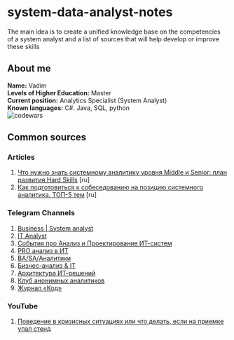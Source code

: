 # system-data-analyst-notes
The main idea is to create a unified knowledge base on the competencies of a system analyst and a list of sources that will help develop or improve these skills

## About me

**Name:** Vadim  
**Levels of Higher Education:** Master  
**Current position:** Analytics Specialist (System Analyst)  
**Known languages:** C#. Java, SQL, python  
![codewars](https://www.codewars.com/users/VadGor/badges/large)

## Common sources
### Articles
1. [Что нужно знать системному аналитику уровня Middle и Senior: план развития Hard Skills](https://habr.com/ru/post/692580/) [ru]
2. [Как подготовиться к собеседованию на позицию системного аналитика. ТОП-5 тем](https://habr.com/ru/company/rtlabs/blog/569922/) [ru]

### Telegram Channels
1. [Business | System analyst](https://t.me/ba_and_sa)
2. [IT Analyst](https://t.me/analysis_it)
3. [События про Анализ и Проектирование ИТ-систем](https://t.me/itsysdes_events)
4. [PRO анализ в ИТ](https://t.me/spherical_analyst)
5. [BA/SA/Аналитики](https://t.me/spbcoachanel)
6. [Бизнес-анализ & IT](https://t.me/bamrus)
7. [Архитектура ИТ-решений](https://t.me/it_arch)
8. [Клуб анонимных аналитиков](https://t.me/analyst_club)
9. [Журнал «Код»](https://t.me/thecodemedia)

### YouTube
1. [Поведение в кризисных ситуациях или что делать, если на приемке упал стенд](https://www.youtube.com/watch?v=Zx-H3UEZSb8)
